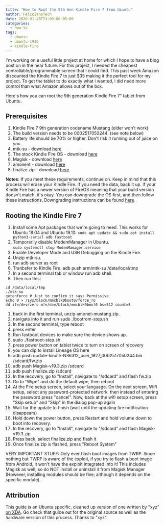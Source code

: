 ```yaml
---
title: "How to Root the 9th Gen Kindle Fire 7 from Ubuntu"
author: FelicianoTech
date: 2020-01-26T23:00:00-05:00
categories:
  - how-to
tags:
  - ubuntu
  - ubuntu-1910
  - kindle-fire
---
```


I'm working on a useful little project at home for which I hope to have a blog post on in the near future.
For this project, I needed the cheapest controllable/programmable screen that I could find.
This past week Amazon discounted the Kindle Fire 7 to just $35 making it the perfect tool for my project.
To get the tablet to do exactly what I wanted, I did need more control than what Amazon allows out of the box.

Here's how you can root the 9th generation Kindle Fire 7" tablet from Ubuntu.

<!--more-->

## Prerequisites

1. Kindle Fire 7 9th generation codename Mustang (older won't work)
1. The build version needs to be 0002517050244. (see note below)
1. Battery life should be 70% or higher. Don't risk it running out of juice on you.
1. mtk-su - download [here](https://forum.xda-developers.com/attachment.php?attachmentid=4912515)
1. The stock Kindle Fire OS - download [here](https://fireos-tablet-src.s3.amazonaws.com/Tr37jJbMSR96z5WBmVbW6uq32p/update-kindle-NS6312_user_1827_0002517050244.bin)
1. Magisk - download [here](https://github.com/topjohnwu/Magisk/releases/download/v19.3/Magisk-v19.3.zip)
1. amonent - download [here](https://forum.xda-developers.com/attachment.php?attachmentid=4785431&d=1561925516)
1. finalize.zip - download [here](https://forum.xda-developers.com/attachment.php?attachmentid=4785429&d=1561925495)

**Notes:** If you meet these requirements, continue on.
Keep in mind that this process will erase your Kindle Fire.
If you need the data, back it up.
If your Kindle Fire has a newer version of FireOS meaning that your build version doesn't match, it's okay.
You can downgrade the OS first, and then follow these instructions.
Downgrading instructions can be found [here](https://forum.xda-developers.com/showpost.php?p=81064159&postcount=216).


## Rooting the Kindle Fire 7

1. Install some Apt packages that we're going to need. This works for Ubuntu 18.04 and Ubuntu 19.10.
  ```sudo apt update && sudo apt install python3-serial adb fastboot```
1. Temporarily disable ModemManager in Ubuntu.  
  ```sudo systemctl stop ModemManager.service```
1. Enable Developer Mode and USB Debugging on the Kindle Fire.
1. Unzip mtk-su.
1. run adb server as root
1. Tranbsfer to Kindle Fire. adb push arm/mtk-su /data/local/tmp
1. In a second terminal tab or window run adb shell.
1. Then run this:
```
cd /data/local/tmp
./mtk-su
getenforce # Just to confirm it says Permissive
echo 0 > /sys/block/mmcblk0boot0/force_ro
dd if=/dev/zero of=/dev/block/mmcblk0boot0 bs=512 count=8
```
1. back in the first terminal, unzip amonet-mustang.zip.
1. navigate into it and run sudo ./bootrom-step.sh
1. In the second terminal, type reboot
1. press enter
1. Run fastboot devices to make sure the device shows up.
1. sudo ./fastboot-step.sh
1. press power button on tablet twice to turn on screen of recovery
1. you can dip to install Lineage OS here
1. adb push update-kindle-NS6312_user_1827_0002517050244.bin /sdcard/fw.zip
1. adb push Magisk-v19.3.zip /sdcard
1. adb push finalize.zip /sdcard
1. In the recovery, go to "Install", navigate to "/sdcard" and flash fw.zip
1. Go to "Wipe" and do the default wipe, then reboot
1. At the Fire setup screen, select your language. On the next screen, Wifi setup, select any password-protected network, then instead of entering the password press "cancel". Now, back at the wifi setup screen, press "Skip setup" and "Skip" in the dialog pop-up again
1. Wait for the update to finish (wait until the updating fire notification disappears)
1. Hold down the power button, press Restart and hold volume down to boot into recovery.
1. In the recovery, go to "Install", navigate to "/sdcard" and flash Magisk-v19.3.zip
1. Press back, select finalize.zip and flash it
1. Once finalize.zip is flashed, press "Reboot System"

VERY IMPORTANT STUFF:
Only ever flash boot images from TWRP. Since nothing but TWRP is aware of the exploit, if you try to flash a boot image from Android, it won't have the exploit integrated into it! This includes Magisk as well, so do NOT install or uninstall it from Magisk Manager (However, installing modules should be fine; although it depends on the specific module).



## Attribution

This guide is an Ubuntu specific, cleaned up version of one written by "xyz" [on XDA](https://forum.xda-developers.com/amazon-fire/orig-development/fire-7-2019-mustang-unbrick-downgrade-t3944365).
Go check that guide out for the original source as well as the hardware version of this process.
Thanks to "xyz".
